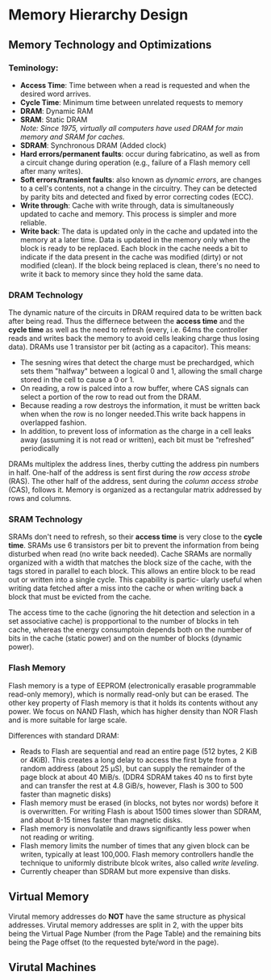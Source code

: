 # Memory Hierarchy Design



## Memory Technology and Optimizations

### Teminology: 
- **Access Time**: Time between when a read is requested and when the desired word arrives.
- **Cycle Time**: Minimum time between unrelated requests to memory
- **DRAM**: Dynamic RAM
- **SRAM**: Static DRAM </br>
_Note: Since 1975, virtually all computers have used DRAM for main memory and SRAM for caches._
- **SDRAM**: Synchronous DRAM (Added clock)
- **Hard errors/permanent faults**: occur during fabricatino, as well as from a circuit change during operation (e.g., failure of a Flash memory cell after many writes). 
- **Soft errors/transient faults**: also known as _dynamic errors_, are changes to a cell's contents, not a change in the circuitry. They can be detected by parity bits and detected and fixed by error correcting codes (ECC).
- **Write through**: Cache with write through, data is simultaneously updated to cache and memory. This process is simpler and more reliable.
- **Write back**: The data is updated only in the cache and updated into the memory at a later time. Data is updated in the memory only when the block is ready to be replaced. Each block in the cache needs a bit to indicate  if the data present in the cache was modified (dirty) or not modified (clean). If the block being replaced is clean, there's no need to write it back to memory since they hold the same data.


### DRAM Technology
The dynamic nature of the circuits in DRAM required data to be written back after being read. Thus the differnece between the **access time** and the **cycle time** as well as the need to refresh (every, i.e. 64ms the controller reads and writes back the memory to avoid cells leaking charge thus losing data).
DRAMs use 1 transistor per bit (acting as a capacitor).
This means:
- The sesning wires that detect the charge must be prechardged, which sets them "halfway" between a logical 0 and 1, allowing the small charge stored in the cell to cause a 0 or 1.
- On reading, a row is palced into a row buffer, where CAS signals can select a portion of the row to read out from the DRAM.
- Because reading a row destroys the information, it must be written back when when the row is no longer needed.This write back happens in overlapped fashion.
- In addition, to prevent loss of information as the charge in a cell leaks away (assuming it is not read or written), each bit must be “refreshed” periodically

DRAMs multiplex the address lines, therby cutting the address pin numbers in half. One-half of the address is sent first during the _row access strobe_ (RAS). The other half of the address, sent during the _column access strobe_ (CAS), follows it. Memory is organized as a rectangular matrix addressed by rows and columns.


### SRAM Technology
SRAMs don't need to refresh, so their **access time** is very close to the **cycle time**.
SRAMs use 6 transistors per bit to prevent the information from being disturbed when read (no write back needed).
Cache SRAMs are normally organized with a width that matches the block size of the cache, with the tags stored in parallel to each block. This allows an entire block to be read out or written into a single cycle. This capability is partic- ularly useful when writing data fetched after a miss into the cache or when writing back a block that must be evicted from the cache.

The access time to the cache (ignoring the hit detection and selection in a set associative cache) is propportional to the number of blocks in teh cache, whereas the energy consumptoin depends both on the number of bits in the cache (static power) and on the number of blocks (dynamic power).


### Flash Memory
Flash memory is a type of EEPROM (electronically erasable programmable read-only memory), which is normally read-only but can be erased. The other key property of Flash memory is that it holds its contents without any power. We focus on NAND Flash, which has higher density than NOR Flash and is more suitable for large scale.

Differences with standard DRAM:
- Reads to Flash are sequential and read an entire page (512 bytes, 2 KiB or 4KiB). This creates a long delay to access the first byte from a random address (about 25 μS), but can supply the remainder of the page block at about 40 MiB/s.
(DDR4 SDRAM takes 40 ns to first byte and can transfer the rest at 4.8 GiB/s, however, Flash is 300 to 500 faster than magnetic disks)
- Flash memory must be erased (in blocks, not bytes nor words) before it is overwritten. For writing Flash is about 1500 times slower than SDRAM, and about 8-15 times faster than magnetic disks. 
- Flash memory is nonvolatile and draws significantly less power when not reading or writing.
- Flash memory limits the number of times that any given block can be writen, typically at least 100,000. Flash memory controllers handle the technique to uniformly distribute blcok writes, also called _write leveling_.
- Currently cheaper than SDRAM but more expensive than disks.


## Virtual Memory

Virutal memory addresses do **NOT** have the same structure as physical addresses. Virutal memory addresses are split in 2, with the upper bits being the Virtual Page Number (from the Page Table) and the remaining bits being the Page offset (to the requested byte/word in the page). 


## Virutal Machines


